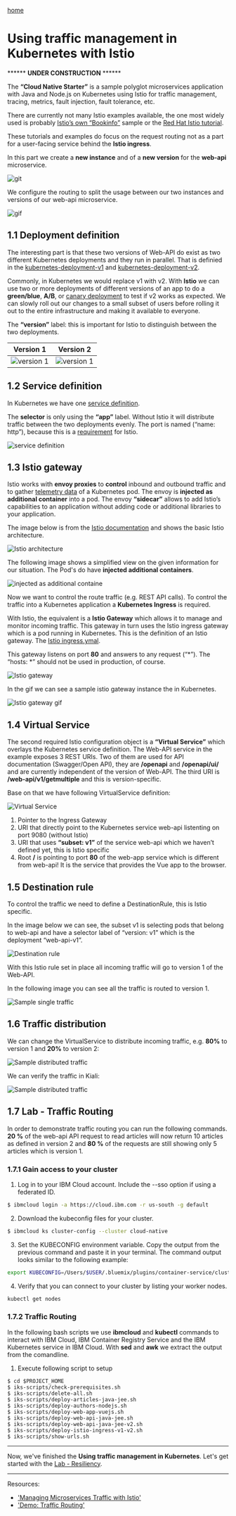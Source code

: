 [home](README.md)
# Using traffic management in Kubernetes with Istio

****** **UNDER CONSTRUCTION** ******

The **“Cloud Native Starter”** is a sample polyglot microservices application with Java and Node.js on Kubernetes using Istio for traffic management, tracing, metrics, fault injection, fault tolerance, etc.

There are currently not many Istio examples available, the one most widely used is probably [Istio’s own “Bookinfo”](https://developer.ibm.com/solutions/container-orchestration-and-deployment/?cm_mmc=Search_Google-_-Developer_IBM+Developer-_-WW_EP-_-%2Bistio_b&cm_mmca1=000019RS&cm_mmca2=10004796&cm_mmca7=9041823&cm_mmca8=aud-396679157191:kwd-448983149697&cm_mmca9=_k_EAIaIQobChMIq_ynq8yi4gIVrDLTCh1T2g9AEAAYASAAEgIVAfD_BwE_k_&cm_mmca10=322762525080&cm_mmca11=b&gclid=EAIaIQobChMIq_ynq8yi4gIVrDLTCh1T2g9AEAAYASAAEgIVAfD_BwE) sample or the [Red Hat Istio tutorial](https://github.com/redhat-developer-demos/istio-tutorial). 

These tutorials and examples do focus on the request routing not as a part for a user-facing service behind the **Istio ingress**.

In this part we create a **new instance** and of a **new version** for the **web-api** microservice.

![git](images/traffic-new-architecture.gif)

We configure the routing to split the usage between our two instances and versions of our web-api microservice.

![gif](images/traffic-routing.gif)

## 1.1 Deployment definition

The interesting part is that these two versions of Web-API do exist as two different Kubernetes deployments and they run in parallel. That is definied in the [kubernetes-deployment-v1](web-api-java-jee/deployment/kubernetes-deployment-v1.yaml) and [kubernetes-deployment-v2](web-api-java-jee/deployment/kubernetes-deployment-v2.yaml).

Commonly, in Kubernetes we would replace v1 with v2. With **Istio** we can use two or more deployments of different versions of an app to do a **green/blue**, **A/B**, or [canary deployment](https://www.ibm.com/cloud/garage/tutorials/use-canary-testing-in-kubernetes-using-istio-toolchain) to test if v2 works as expected. We can slowly roll out our changes to a small subset of users before rolling it out to the entire infrastructure and making it available to everyone. 

 The **“version”** label: this is important for Istio to distinguish between the two deployments. 

| Version 1   |  Version 2    | 
|--- | --- |
| ![version 1](images/traffic-routing-deployment01.png)   |  ![version 1](images/traffic-routing-deployment02.png)    | 

## 1.2 Service definition

In Kubernetes we have one  [service definition](web-api-java-jee/deployment/kubernetes-service.yaml).

 The **selector** is only using the **“app”** label. Without Istio it will distribute traffic between the two deployments evenly. The port is named (“name: http”), because this is a [requirement](https://istio.io/docs/setup/kubernetes/prepare/requirements/) for Istio.

![service definition](images/traffic-routing-deployment03.png)

## 1.3 Istio gateway

Istio works with **envoy proxies** to **control** inbound and outbound traffic and to gather [telemetry data](https://en.wikipedia.org/wiki/Telemetry#Software) of a Kubernetes pod. The envoy is **injected as additional container** into a pod. The envoy **“sidecar”** allows to add Istio’s capabilities to an application without adding code or additional libraries to your application.

The image below is from the [Istio documentation](https://istio.io/docs/concepts/what-is-istio/) and shows the basic Istio architecture.

![Istio architecture](images/traffic-routing-deployment04.png)

The following image shows a simplified view on the given information for our situation. The Pod's do have **injected additional containers**.

![injected as additional containe](images/traffic-routing-deployment05.png)

Now we want to control the  route traffic (e.g. REST API calls). To control the traffic into a Kubernetes application a **Kubernetes Ingress** is required. 

With Istio, the equivalent is a **Istio Gateway** which allows it to manage and monitor incoming traffic. This gateway in turn uses the Istio ingress gateway which is a pod running in Kubernetes. This is the definition of an Istio gateway. The [Istio ingress.ymal](web-api-java-jee/deployment/istio-ingress.yaml).

This gateway listens on port **80** and answers to any request (“*”). The “hosts: *” should not be used in production, of course. 

![Istio gateway](images/traffic-routing-deployment06.png)

In the gif we can see a sample istio gateway instance the in Kubernetes.

![Istio gateway gif](images/traffic-routing-deployment07.gif)

## 1.4 Virtual Service

The second required Istio configuration object is a **“Virtual Service”** which overlays the Kubernetes service definition. The Web-API service in the example exposes 3 REST URIs. Two of them are used for API documentation (Swagger/Open API), they are **/openapi** and **/openapi/ui/** and are currently independent of the version of Web-API. 
The third URI is **/web-api/v1/getmultiple** and this is version-specific. 

Base on that we have following VirtualService definition:

![Virtual Service](images/traffic-routing-deployment08.png)

1. Pointer to the Ingress Gateway
2. URI that directly point to the Kubernetes service web-api listenting on port 9080 (without Istio)
3. URI that uses **“subset: v1”** of the service web-api which we haven’t defined yet, this is Istio specific
4. Root **/** is pointing to port **80** of the web-app service which is different from web-api! It is the service that provides the Vue app to the browser.

## 1.5 Destination rule

To control the traffic we need to define a DestinationRule, this is  Istio specific. 

In the image below we can see, the subset v1 is selecting pods that belong to web-api and have a selector label of “version: v1” which is the deployment “web-api-v1”.

![Destination rule](images/traffic-routing-deployment09.png)

With this Istio rule set in place all incoming traffic will go to version 1 of the Web-API. 

In the following image you can see all the traffic is routed to version 1.

![Sample single traffic](images/traffic-routing-deployment10.png)

## 1.6 Traffic distribution

We can change the VirtualService to distribute incoming traffic, e.g. **80%** to version 1 and **20%** to version 2:

![Sample distributed traffic](images/traffic-routing-deployment11.png)

We can verify the traffic in Kiali:

![Sample distributed traffic](images/traffic-routing-deployment11.png)


## 1.7 Lab - Traffic Routing

In order to demonstrate traffic routing you can run the following commands. 
**20 %** of the web-api API request to read articles will now return 10 articles as defined in version 2 and **80 %** of the requests are still showing only 5 articles which is version 1. 

### 1.7.1 Gain access to your cluster

1. Log in to your IBM Cloud account. Include the --sso option if using a federated ID.

```sh
$ ibmcloud login -a https://cloud.ibm.com -r us-south -g default
```

2. Download the kubeconfig files for your cluster.

```sh
$ ibmcloud ks cluster-config --cluster cloud-native
```

3. Set the KUBECONFIG environment variable. Copy the output from the previous command and paste it in your terminal. The command output looks similar to the following example:

```sh
export KUBECONFIG=/Users/$USER/.bluemix/plugins/container-service/clusters/hands-on-verification/kube-config-mil01-cloud-native.yml
```

4. Verify that you can connect to your cluster by listing your worker nodes.

```sh
kubectl get nodes
```

### 1.7.2 Traffic Routing

In the following bash scripts we use **ibmcloud** and **kubectl** commands to interact with IBM Cloud, IBM Container Registry Service and the IBM Kubernetes service in IBM Cloud. With **sed** and **awk** we extract the output from the comandline.

1. Execute following script to setup

```
$ cd $PROJECT_HOME
$ iks-scripts/check-prerequisites.sh
$ iks-scripts/delete-all.sh
$ iks-scripts/deploy-articles-java-jee.sh
$ iks-scripts/deploy-authors-nodejs.sh
$ iks-scripts/deploy-web-app-vuejs.sh
$ iks-scripts/deploy-web-api-java-jee.sh
$ iks-scripts/deploy-web-api-java-jee-v2.sh
$ iks-scripts/deploy-istio-ingress-v1-v2.sh
$ iks-scripts/show-urls.sh
```

---

Now, we've finished the **Using traffic management in Kubernetes**.
Let's get started with the [Lab - Resiliency](05-resiliency.md).

---

Resources:

* ['Managing Microservices Traffic with Istio'](https://haralduebele.blog/2019/03/11/managing-microservices-traffic-with-istio/)
* ['Demo: Traffic Routing'](../documentation/DemoTrafficRouting.md)